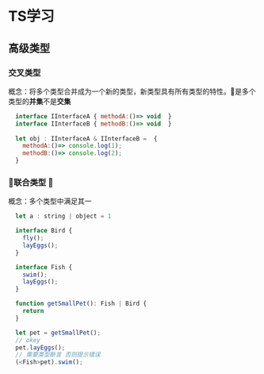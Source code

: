 # TS学习
## 高级类型
### 交叉类型

概念：将多个类型合并成为一个新的类型，新类型具有所有类型的特性。是多个类型的**并集**不是**交集**

```javascript
  interface IInterfaceA { methodA:()=> void  }
  interface IInterfaceB { methodB:()=> void  }
  
  let obj : IInterfaceA & IInterfaceB =  {
    methodA:()=> console.log(1);
    methodB:()=> console.log(2);
  }
```

### 联合类型 

概念：多个类型中满足其一

```javascript 
  let a : string | object = 1

  interface Bird {
    fly();
    layEggs();
  }

  interface Fish {
    swim();
    layEggs();
  }

  function getSmallPet(): Fish | Bird {
    return
  }

  let pet = getSmallPet();
  // okey
  pet.layEggs(); 
  // 需要类型断言 否则提示错误
  (<Fish>pet).swim();   
```

### 
